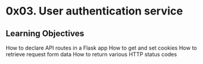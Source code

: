 # 0x03. User authentication service
## Learning Objectives
How to declare API routes in a Flask app
How to get and set cookies
How to retrieve request form data
How to return various HTTP status codes